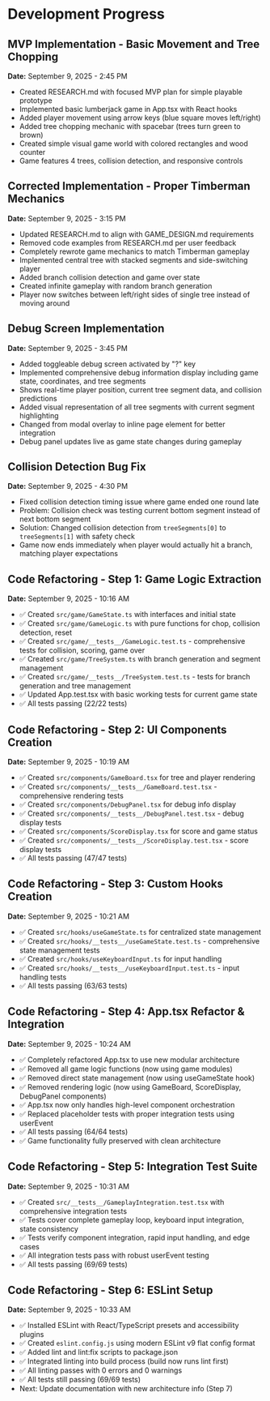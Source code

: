 # Development Progress

## MVP Implementation - Basic Movement and Tree Chopping
**Date:** September 9, 2025 - 2:45 PM

- Created RESEARCH.md with focused MVP plan for simple playable prototype
- Implemented basic lumberjack game in App.tsx with React hooks
- Added player movement using arrow keys (blue square moves left/right)
- Added tree chopping mechanic with spacebar (trees turn green to brown)
- Created simple visual game world with colored rectangles and wood counter
- Game features 4 trees, collision detection, and responsive controls

## Corrected Implementation - Proper Timberman Mechanics
**Date:** September 9, 2025 - 3:15 PM

- Updated RESEARCH.md to align with GAME_DESIGN.md requirements
- Removed code examples from RESEARCH.md per user feedback
- Completely rewrote game mechanics to match Timberman gameplay
- Implemented central tree with stacked segments and side-switching player
- Added branch collision detection and game over state
- Created infinite gameplay with random branch generation
- Player now switches between left/right sides of single tree instead of moving around

## Debug Screen Implementation
**Date:** September 9, 2025 - 3:45 PM

- Added toggleable debug screen activated by "?" key
- Implemented comprehensive debug information display including game state, coordinates, and tree segments
- Shows real-time player position, current tree segment data, and collision predictions
- Added visual representation of all tree segments with current segment highlighting
- Changed from modal overlay to inline page element for better integration
- Debug panel updates live as game state changes during gameplay

## Collision Detection Bug Fix
**Date:** September 9, 2025 - 4:30 PM

- Fixed collision detection timing issue where game ended one round late
- Problem: Collision check was testing current bottom segment instead of next bottom segment
- Solution: Changed collision detection from `treeSegments[0]` to `treeSegments[1]` with safety check
- Game now ends immediately when player would actually hit a branch, matching player expectations

## Code Refactoring - Step 1: Game Logic Extraction
**Date:** September 9, 2025 - 10:16 AM

- ✅ Created `src/game/GameState.ts` with interfaces and initial state
- ✅ Created `src/game/GameLogic.ts` with pure functions for chop, collision detection, reset
- ✅ Created `src/game/__tests__/GameLogic.test.ts` - comprehensive tests for collision, scoring, game over
- ✅ Created `src/game/TreeSystem.ts` with branch generation and segment management  
- ✅ Created `src/game/__tests__/TreeSystem.test.ts` - tests for branch generation and tree management
- ✅ Updated App.test.tsx with basic working tests for current game state
- ✅ All tests passing (22/22 tests)

## Code Refactoring - Step 2: UI Components Creation
**Date:** September 9, 2025 - 10:19 AM

- ✅ Created `src/components/GameBoard.tsx` for tree and player rendering
- ✅ Created `src/components/__tests__/GameBoard.test.tsx` - comprehensive rendering tests
- ✅ Created `src/components/DebugPanel.tsx` for debug info display
- ✅ Created `src/components/__tests__/DebugPanel.test.tsx` - debug display tests
- ✅ Created `src/components/ScoreDisplay.tsx` for score and game status
- ✅ Created `src/components/__tests__/ScoreDisplay.test.tsx` - score display tests  
- ✅ All tests passing (47/47 tests)

## Code Refactoring - Step 3: Custom Hooks Creation
**Date:** September 9, 2025 - 10:21 AM

- ✅ Created `src/hooks/useGameState.ts` for centralized state management
- ✅ Created `src/hooks/__tests__/useGameState.test.ts` - comprehensive state management tests
- ✅ Created `src/hooks/useKeyboardInput.ts` for input handling  
- ✅ Created `src/hooks/__tests__/useKeyboardInput.test.ts` - input handling tests
- ✅ All tests passing (63/63 tests)

## Code Refactoring - Step 4: App.tsx Refactor & Integration
**Date:** September 9, 2025 - 10:24 AM

- ✅ Completely refactored App.tsx to use new modular architecture
- ✅ Removed all game logic functions (now using game modules)
- ✅ Removed direct state management (now using useGameState hook)  
- ✅ Removed rendering logic (now using GameBoard, ScoreDisplay, DebugPanel components)
- ✅ App.tsx now only handles high-level component orchestration
- ✅ Replaced placeholder tests with proper integration tests using userEvent
- ✅ All tests passing (64/64 tests)
- ✅ Game functionality fully preserved with clean architecture

## Code Refactoring - Step 5: Integration Test Suite
**Date:** September 9, 2025 - 10:31 AM

- ✅ Created `src/__tests__/GameplayIntegration.test.tsx` with comprehensive integration tests
- ✅ Tests cover complete gameplay loop, keyboard input integration, state consistency
- ✅ Tests verify component integration, rapid input handling, and edge cases
- ✅ All integration tests pass with robust userEvent testing
- ✅ All tests passing (69/69 tests)

## Code Refactoring - Step 6: ESLint Setup
**Date:** September 9, 2025 - 10:33 AM

- ✅ Installed ESLint with React/TypeScript presets and accessibility plugins
- ✅ Created `eslint.config.js` using modern ESLint v9 flat config format
- ✅ Added lint and lint:fix scripts to package.json
- ✅ Integrated linting into build process (build now runs lint first)
- ✅ All linting passes with 0 errors and 0 warnings
- ✅ All tests still passing (69/69 tests)
- Next: Update documentation with new architecture info (Step 7)